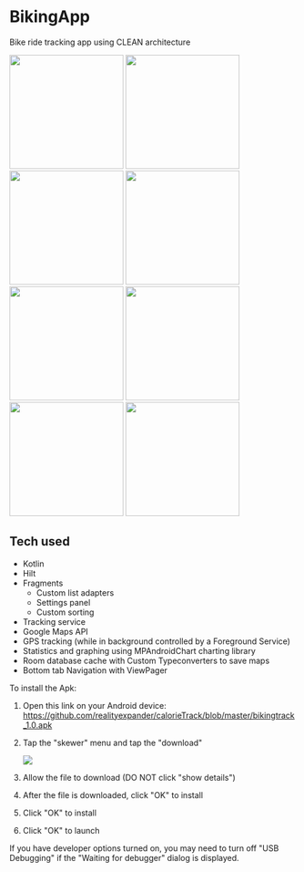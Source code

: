 # BikingApp
Bike ride tracking app using CLEAN architecture

[<img src="https://user-images.githubusercontent.com/5157474/188963916-5dc295ff-f681-43a3-98de-74785f46f0e1.png" width="200"/>](https://user-images.githubusercontent.com/5157474/188963916-5dc295ff-f681-43a3-98de-74785f46f0e1.png)
[<img src="https://user-images.githubusercontent.com/5157474/188964098-49e03b64-11ac-45f8-a644-6e04dd258dac.png" width="200"/>](https://user-images.githubusercontent.com/5157474/188964098-49e03b64-11ac-45f8-a644-6e04dd258dac.png)
[<img src="https://user-images.githubusercontent.com/5157474/188964139-a704491d-6d6c-4da7-bdab-19bca7dc9510.png" width="200"/>](https://user-images.githubusercontent.com/5157474/188964139-a704491d-6d6c-4da7-bdab-19bca7dc9510.png)
[<img src="https://user-images.githubusercontent.com/5157474/188964165-53c18069-31f5-4129-ac94-ab5492e2fd9d.png" width="200"/>](https://user-images.githubusercontent.com/5157474/188964165-53c18069-31f5-4129-ac94-ab5492e2fd9d.png)
[<img src="https://user-images.githubusercontent.com/5157474/188964222-17a0e1b7-7729-4c97-b454-902c35d44c29.png" width="200"/>](https://user-images.githubusercontent.com/5157474/188964222-17a0e1b7-7729-4c97-b454-902c35d44c29.png)
[<img src="https://user-images.githubusercontent.com/5157474/188964267-5393b41c-aa1d-48af-a06d-6ca702c58a39.png" width="200"/>](https://user-images.githubusercontent.com/5157474/188964267-5393b41c-aa1d-48af-a06d-6ca702c58a39.png)
[<img src="https://user-images.githubusercontent.com/5157474/188964300-050d398e-5332-4a46-8846-5be0609a7b4b.png" width="200"/>](https://user-images.githubusercontent.com/5157474/188964300-050d398e-5332-4a46-8846-5be0609a7b4b.png)
[<img src="https://user-images.githubusercontent.com/5157474/188964382-3521e32b-94f6-4742-983f-de130ccc726d.png" width="200"/>](https://user-images.githubusercontent.com/5157474/188964382-3521e32b-94f6-4742-983f-de130ccc726d.png)

## Tech used
- Kotlin
- Hilt
- Fragments
  - Custom list adapters
  - Settings panel
  - Custom sorting
- Tracking service
- Google Maps API
- GPS tracking (while in background controlled by a Foreground Service)
- Statistics and graphing using MPAndroidChart charting library
- Room database cache with Custom Typeconverters to save maps
- Bottom tab Navigation with ViewPager

To install the Apk:

1. Open this link on your Android device:
   https://github.com/realityexpander/calorieTrack/blob/master/bikingtrack_1.0.apk
2. Tap the "skewer" menu and tap the "download"

   [![](https://user-images.githubusercontent.com/5157474/147434050-57102a30-af32-46ed-a90b-d94e0c4a4f35.jpg)]()
3. Allow the file to download (DO NOT click "show details")
4. After the file is downloaded, click "OK" to install
5. Click "OK" to install
6. Click "OK" to launch

If you have developer options turned on, you may need to turn off "USB Debugging" if the "Waiting for debugger" dialog is displayed.

